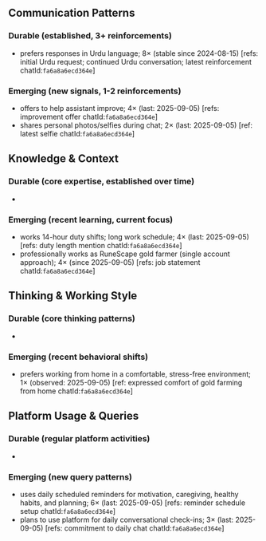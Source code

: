 ## Communication Patterns
### Durable (established, 3+ reinforcements)
- prefers responses in Urdu language; 8× (stable since 2024-08-15) [refs: initial Urdu request; continued Urdu conversation; latest reinforcement chatId:`fa6a8a6ecd364e`]

### Emerging (new signals, 1-2 reinforcements)
- offers to help assistant improve; 4× (last: 2025-09-05) [refs: improvement offer chatId:`fa6a8a6ecd364e`]
- shares personal photos/selfies during chat; 2× (last: 2025-09-05) [ref: latest selfie chatId:`fa6a8a6ecd364e`]

## Knowledge & Context
### Durable (core expertise, established over time)
-

### Emerging (recent learning, current focus)
- works 14-hour duty shifts; long work schedule; 4× (last: 2025-09-05) [refs: duty length mention chatId:`fa6a8a6ecd364e`]
- professionally works as RuneScape gold farmer (single account approach); 4× (since 2025-09-05) [refs: job statement chatId:`fa6a8a6ecd364e`]

## Thinking & Working Style
### Durable (core thinking patterns)
-

### Emerging (recent behavioral shifts)
- prefers working from home in a comfortable, stress-free environment; 1× (observed: 2025-09-05) [ref: expressed comfort of gold farming from home chatId:`fa6a8a6ecd364e`]

## Platform Usage & Queries
### Durable (regular platform activities)
-

### Emerging (new query patterns)
- uses daily scheduled reminders for motivation, caregiving, healthy habits, and planning; 6× (last: 2025-09-05) [refs: reminder schedule setup chatId:`fa6a8a6ecd364e`]
- plans to use platform for daily conversational check-ins; 3× (last: 2025-09-05) [refs: commitment to daily chat chatId:`fa6a8a6ecd364e`]